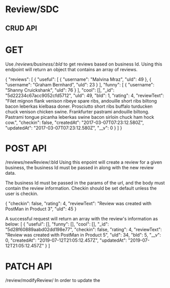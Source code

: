 # Review/SDC


## CRUD API

# GET
Use */reviews/business/:bId* to get reviews based on business Id. Using this endpoint will return an object that contains an array of reviews.

{
    "reviews": [
        {
            "useful": [
                {
                    "username": "Malvina Mraz",
                    "uId": 49
                },
                {
                    "username": "Graham Bernhard",
                    "uId": 23
                }
            ],
            "funny": [
                {
                    "username": "Shanny Cruickshank",
                    "uId": 76
                }
            ],
            "cool": [],
            "_id": "5d22234c67acc9052cfd5712",
            "uId": 49,
            "bId": 1,
            "rating": 4,
            "reviewText": "Filet mignon flank venison ribeye spare ribs, andouille short ribs biltong bacon leberkas kielbasa doner.  Prosciutto short ribs buffalo turducken chuck venison chicken swine.  Frankfurter pastrami andouille biltong.  Pastrami tongue picanha leberkas swine bacon sirloin chuck ham hock cow.",
            "checkin": false,
            "createdAt": "2017-03-07T07:23:12.580Z",
            "updatedAt": "2017-03-07T07:23:12.580Z",
            "__v": 0
        }
    ]
}


# POST API
/reviews/newReview/:bId
Using this enpoint will create a review for a given business, the business Id must be passed in along with the new review data.

The business Id must be passed in the params of the url, and the body must contain the review information. Checkin should be set default unless the user is checkin.

{
	"checkin": false,
	"rating": 4,
	"reviewText": "Review was created with PostMan in Product 3",
	"uId": 45
}

A successful request will return an array with the review's information as below:
[
    {
        "useful": [],
        "funny": [],
        "cool": [],
        "_id": "5d28f60889aabd02dd198e77",
        "checkin": false,
        "rating": 4,
        "reviewText": "Review was created with PostMan in Product 5",
        "uId": 34,
        "bId": 5,
        "__v": 0,
        "createdAt": "2019-07-12T21:05:12.457Z",
        "updatedAt": "2019-07-12T21:05:12.457Z"
    }
]

# PATCH API
/review/modifyReview/
In order to update the 